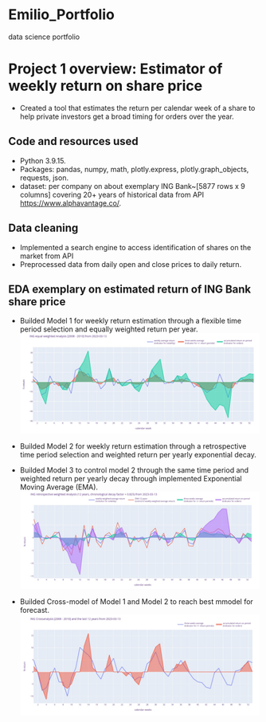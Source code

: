 # Emilio_Portfolio
data science portfolio
# Project 1 overview: Estimator of weekly return on share price
* Created a tool that estimates the return per calendar week of a share to help private investors get a broad timing for orders over the year. 

## Code and resources used
* Python 3.9.15.
* Packages: pandas, numpy, math, plotly.express, plotly.graph_objects, requests, json.
* dataset: per company on about exemplary ING Bank~[5877 rows x 9 columns] covering 20+ years of historical data from API https://www.alphavantage.co/.

## Data cleaning
* Implemented a search engine to access identification of shares on the market from API 
* Preprocessed data from daily open and close prices to daily return.

## EDA exemplary on estimated return of ING Bank share price
* Builded Model 1 for weekly return estimation through a flexible time period selection and equally weighted return per year.
![](/Images/INGreturnanalysis20082010.jpg)

* Builded Model 2 for weekly return estimation through a retrospective time period selection and weighted return per yearly exponential decay.
* Builded Model 3 to control model 2 through the same time period and weighted return per yearly decay through implemented Exponential Moving Average (EMA).
![](/Images/INGretrospectivereturnanalysis12years.jpg)

* Builded Cross-model of Model 1 and Model 2 to reach best mmodel for forecast.
![](/Images/INGreturncrossanalysis2008201012years.jpg)
